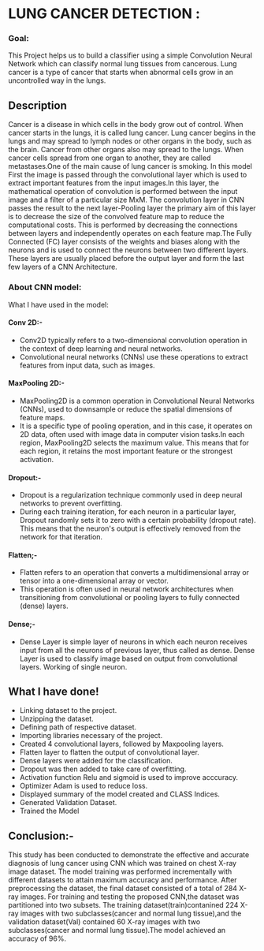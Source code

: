 # LUNG CANCER DETECTION : 

### Goal:
This Project helps us to build  a classifier using a simple Convolution Neural Network which can classify normal lung tissues from cancerous.
Lung cancer is a type of cancer that starts when abnormal cells grow in an uncontrolled way in the lungs.

##  Description
Cancer is a disease in which cells in the body grow out of control. When cancer starts in the lungs, it is called lung cancer.
Lung cancer begins in the lungs and may spread to lymph nodes or other organs in the body, such as the brain. Cancer from other organs also may spread to the lungs. When cancer cells spread from one organ to another, they are called metastases.One of the main cause of lung cancer is smoking.
In this model First the image is passed through the convolutional layer which is used to extract important features from the input images.In this layer, the mathematical operation of convolution is performed between the input image and a filter of a particular size MxM. The convolution layer in CNN passes the result to the next layer-Pooling layer the primary aim of this layer is to decrease the size of the convolved feature map to reduce the computational costs. This is performed by decreasing the connections between layers and independently operates on each feature map.The Fully Connected (FC) layer consists of the weights and biases along with the neurons and is used to connect the neurons between two different layers. These layers are usually placed before the output layer and form the last few layers of a CNN Architecture.



### About CNN model: 
What I have used in the model:

#### Conv 2D:-
- Conv2D typically refers to a two-dimensional convolution operation in the context of deep learning and neural networks.
- Convolutional neural networks (CNNs) use these operations to extract features from input data, such as images.

#### MaxPooling 2D:-
- MaxPooling2D is a common operation in Convolutional Neural Networks (CNNs), used to downsample or reduce the spatial dimensions of feature maps. 
- It is a specific type of pooling operation, and in this case, it operates on 2D data, often used with image data in computer vision tasks.In each region, MaxPooling2D selects the maximum value. This means that for each region, it retains the most important feature or the strongest activation.


#### Dropout:-
- Dropout is a regularization technique commonly used in deep neural networks to prevent overfitting. 
- During each training iteration, for each neuron in a particular layer, Dropout randomly sets it to zero with a certain probability (dropout rate). This means that the neuron's output is effectively removed from the network for that iteration.

#### Flatten;-
- Flatten refers to an operation that converts a multidimensional array or tensor into a one-dimensional array or vector.
-  This operation is often used in neural network architectures when transitioning from convolutional or pooling layers to fully connected (dense) layers.


#### Dense;-
- Dense Layer is simple layer of neurons in which each neuron receives input from all the neurons of previous layer, thus called as dense. Dense Layer is used to classify image based on output from convolutional layers. Working of single neuron.


## What I have done!
- Linking dataset to the project.
- Unzipping the dataset.
- Defining path of respective dataset.
- Importing libraries necessary of the project.
- Created  4 convolutional layers, followed by Maxpooling layers. 
- Flatten layer to flatten the output of convolutional layer.
- Dense layers were  added for the classification.
- Dropout was then added to take care of overfitting.
- Activation function Relu and sigmoid is used to improve acccuracy.
- Optimizer Adam is used to reduce loss.
- Displayed summary of the model created and CLASS Indices.
- Generated Validation Dataset.
- Trained the Model



## Conclusion:-
This study has been conducted to demonstrate the effective and accurate diagnosis of lung cancer using CNN which was trained on chest X-ray image dataset.
The model training was performed incrementally with different datasets to attain maximum accuracy and performance.
After preprocessing the dataset, the final dataset consisted of a total of 284 X-ray images.
For training and testing the proposed CNN,the dataset was partitioned into two subsets. 
The training dataset(train)contanined 224 X-ray images with two subclasses(cancer and normal lung tissue),and 
the validation dataset(Val) contained 60 X-ray images with two subclasses(cancer and 
normal lung tissue).The model achieved an accuracy of 96%.
